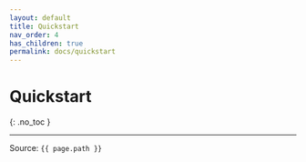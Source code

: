 ```yaml
---
layout: default
title: Quickstart
nav_order: 4
has_children: true
permalink: docs/quickstart
---
```


# Quickstart
{: .no_toc }

---

Source: `{{ page.path }}`
